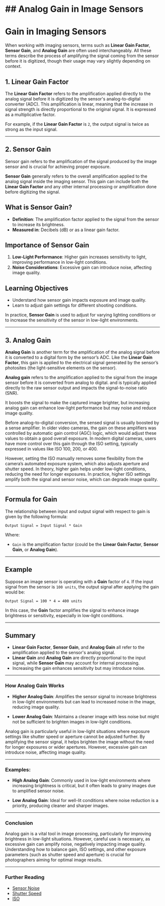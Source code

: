 # ## Analog Gain in Image Sensors

# Gain in Imaging Sensors

When working with imaging sensors, terms such as **Linear Gain Factor**, **Sensor Gain**, and **Analog Gain** are often used interchangeably. All these terms describe the process of amplifying the signal coming from the sensor before it is digitized, though their usage may vary slightly depending on context.

## 1. Linear Gain Factor

The **Linear Gain Factor** refers to the amplification applied directly to the analog signal before it is digitized by the sensor's analog-to-digital converter (ADC). This amplification is linear, meaning that the increase in signal strength is directly proportional to the original signal. It is expressed as a multiplicative factor.

For example, if the **Linear Gain Factor** is `2`, the output signal is twice as strong as the input signal.

---

## 2. Sensor Gain

Sensor gain refers to the amplification of the signal produced by the image sensor and is crucial for achieving proper exposure.

**Sensor Gain** generally refers to the overall amplification applied to the analog signal inside the imaging sensor. This gain can include both the **Linear Gain Factor** and any other internal processing or amplification done before digitizing the signal.

## What is Sensor Gain?

- **Definition**: The amplification factor applied to the signal from the sensor to increase its brightness.
- **Measured in**: Decibels (dB) or as a linear gain factor.

## Importance of Sensor Gain

1. **Low-Light Performance**: Higher gain increases sensitivity to light, improving performance in low-light conditions.
2. **Noise Considerations**: Excessive gain can introduce noise, affecting image quality.

## Learning Objectives

- Understand how sensor gain impacts exposure and image quality.
- Learn to adjust gain settings for different shooting conditions.

In practice, **Sensor Gain** is used to adjust for varying lighting conditions or to increase the sensitivity of the sensor in low-light environments.

---

## 3. Analog Gain

**Analog Gain** is another term for the amplification of the analog signal before it is converted to a digital form by the sensor’s ADC. Like the **Linear Gain Factor**, this gain is applied to the electrical signal generated by the sensor’s photosites (the light-sensitive elements on the sensor).

**Analog gain** refers to the amplification applied to the signal from the image sensor before it is converted from analog to digital. 
and is typically applied directly to the raw sensor output and impacts the signal-to-noise ratio (SNR).

It boosts the signal to make the captured image brighter, but increasing analog gain can enhance low-light performance but may noise and reduce image quality.

Before analog-to-digital conversion, the sensed signal is usually boosted by a sense amplifier. In older video cameras, the gain on these amplifiers was controlled by automatic gain control (AGC) logic, which would adjust these values to obtain a good overall exposure. In modern digital cameras, users have more control over this gain through the ISO setting, typically expressed in values like ISO 100, 200, or 400. 

However, setting the ISO manually removes some flexibility from the camera’s automated exposure system, which also adjusts aperture and shutter speed. In theory, higher gain helps under low-light conditions, reducing the need for longer exposures. In practice, higher ISO settings amplify both the signal and sensor noise, which can degrade image quality.



---

## Formula for Gain

The relationship between input and output signal with respect to gain is given by the following formula:

`Output Signal = Input Signal * Gain`

Where:
- `Gain` is the amplification factor (could be the **Linear Gain Factor**, **Sensor Gain**, or **Analog Gain**).

---

## Example

Suppose an image sensor is operating with a **Gain** factor of `4`. If the input signal from the sensor is `100 units`, the output signal after applying the gain would be:

`Output Signal = 100 * 4 = 400 units`

In this case, the **Gain** factor amplifies the signal to enhance image brightness or sensitivity, especially in low-light conditions.

---

## Summary

- **Linear Gain Factor**, **Sensor Gain**, and **Analog Gain** all refer to the amplification applied to the sensor's analog signal.
- **Linear Gain** and **Analog Gain** are directly proportional to the input signal, while **Sensor Gain** may account for internal processing.
- Increasing the gain enhances sensitivity but may introduce noise.

---

### How Analog Gain Works

- **Higher Analog Gain**: Amplifies the sensor signal to increase brightness in low-light environments but can lead to increased noise in the image, reducing image quality.
  
- **Lower Analog Gain**: Maintains a cleaner image with less noise but might not be sufficient to brighten images in low-light conditions.

Analog gain is particularly useful in low-light situations where exposure settings like shutter speed or aperture cannot be adjusted further. By amplifying the sensor signal, it helps brighten the image without the need for longer exposures or wider apertures. However, excessive gain can introduce noise, affecting image quality.

---

### Examples:

- **High Analog Gain**: Commonly used in low-light environments where increasing brightness is critical, but it often leads to grainy images due to amplified sensor noise.
  
- **Low Analog Gain**: Ideal for well-lit conditions where noise reduction is a priority, producing cleaner and sharper images.

---

### Conclusion

Analog gain is a vital tool in image processing, particularly for improving brightness in low-light situations. However, careful use is necessary, as excessive gain can amplify noise, negatively impacting image quality. Understanding how to balance gain, ISO settings, and other exposure parameters (such as shutter speed and aperture) is crucial for photographers aiming for optimal image results.

---

### Further Reading

- [Sensor Noise](#)
- [Shutter Speed](#)
- [ISO](#)
